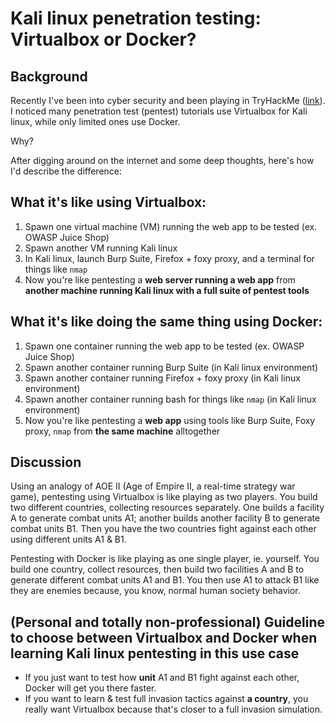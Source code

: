 # Kali linux penetration testing: Virtualbox or Docker?

## Background
Recently I've been into cyber security and been playing in TryHackMe ([link](https://tryhackme.com)). I noticed many penetration test (pentest) tutorials use Virtualbox for Kali linux, while only limited ones use Docker.

Why?

After digging around on the internet and some deep thoughts, here's how I'd describe the difference:

## What it's like using Virtualbox:
1. Spawn one virtual machine (VM) running the web app to be tested (ex. OWASP Juice Shop)
2. Spawn another VM running Kali linux
3. In Kali linux, launch Burp Suite, Firefox + foxy proxy, and a terminal for things like `nmap`
4. Now you're like pentesting a **web server running a web app** from **another machine running Kali linux with a full suite of pentest tools**

## What it's like doing the same thing using Docker:
1. Spawn one container running the web app to be tested (ex. OWASP Juice Shop)
2. Spawn another container running Burp Suite (in Kali linux environment)
3. Spawn another container running Firefox + foxy proxy (in Kali linux environment)
4. Spawn another container running bash for things like `nmap` (in Kali linux environment)
5. Now you're like pentesting a **web app** using tools like Burp Suite, Foxy proxy, `nmap` from **the same machine** alltogether

## Discussion
Using an analogy of AOE II (Age of Empire II, a real-time strategy war game), pentesting using Virtualbox is like playing as two players. You build two different countries, collecting resources separately. One builds a facility A to generate combat units A1; another builds another facility B to generate combat units B1. Then you have the two countries fight against each other using different units A1 & B1.

Pentesting with Docker is like playing as one single player, ie. yourself. You build one country, collect resources, then build two facilities A and B to generate different combat units A1 and B1. You then use A1 to attack B1 like they are enemies because, you know, normal human society behavior.

## (Personal and totally non-professional) Guideline to choose between Virtualbox and Docker when learning Kali linux pentesting in this use case
* If you just want to test how **unit** A1 and B1 fight against each other, Docker will get you there faster.
* If you want to learn & test full invasion tactics against **a country**, you really want Virtualbox because that's closer to a full invasion simulation.
